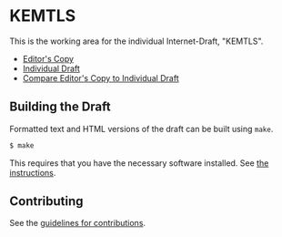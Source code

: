 # KEMTLS

This is the working area for the individual Internet-Draft, "KEMTLS".

* [Editor's Copy](https://claucece.github.io/draft-celi-wiggers-tls-authkem/#go.draft-celi-wiggers-tls-kemtls.html)
* [Individual Draft](https://datatracker.ietf.org/doc/html/draft-celi-wiggers-tls-authkem)
* [Compare Editor's Copy to Individual Draft](https://claucece.github.io/draft-celi-wiggers-tls-authkem/#go.draft-celi-wiggers-tls-authkem.diff)

## Building the Draft

Formatted text and HTML versions of the draft can be built using `make`.

```sh
$ make
```

This requires that you have the necessary software installed.  See
[the instructions](https://github.com/martinthomson/i-d-template/blob/main/doc/SETUP.md).


## Contributing

See the
[guidelines for contributions](https://github.com/claucece/draft-celi-wiggers-tls-authkem/blob/master/CONTRIBUTING.md).
